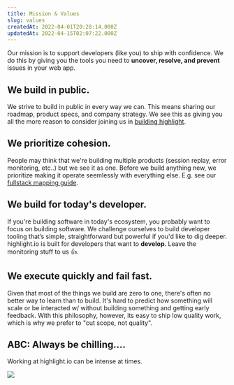 ```yaml
---
title: Mission & Values
slug: values
createdAt: 2022-04-01T20:28:14.000Z
updatedAt: 2022-04-15T02:07:22.000Z
---
```


Our mission is to support developers (like you) to ship with confidence. We do this by giving you the tools you need to **uncover, resolve, and prevent** issues in your web app.

## We build in public.

We strive to build in public in every way we can. This means sharing our roadmap, product specs, and company strategy. We see this as giving you all the more reason to consider joining us in [building highlight](https://careers.highlight.run).

## We prioritize cohesion.

People may think that we're building multiple products (session replay, error monitoring, etc..) but we see it as one. Before we build anything new, we prioritize making it operate seemlessly with everything else. E.g. see our [fullstack mapping guide](../../getting-started/2_frontend-backend-mapping.md).

## We build for today's developer.

If you're building software in today's ecosystem, you probably want to focus on building software. We challenge ourselves to build developer tooling that’s simple, straightforward but powerful if you'd like to dig deeper. highlight.io is built for developers that want to **develop**. Leave the monitoring stuff to us 👍.

## We execute quickly and fail fast.

Given that most of the things we build are zero to one, there's often no better way to learn than to build. It's hard to predict how something will scale or be interacted w/ without building something and getting early feedback. With this philosophy, however, its easy to ship low quality work, which is why we prefer to "cut scope, not quality".

## ABC: Always be chilling....

Working at highlight.io can be intense at times.

![](/images/ohyeah.gif)
